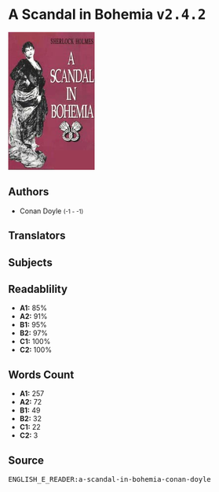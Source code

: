 # A Scandal in Bohemia <kbd>v2.4.2</kbd>

![](./cover.medium.jpg "")

## Authors


 - Conan Doyle <small>(-1 - -1)</small>

## Translators



## Subjects



## Readablility


 - **A1:** 85%
 - **A2:** 91%
 - **B1:** 95%
 - **B2:** 97%
 - **C1:** 100%
 - **C2:** 100%

## Words Count


 - **A1:** 257
 - **A2:** 72
 - **B1:** 49
 - **B2:** 32
 - **C1:** 22
 - **C2:** 3

## Source


<kbd>ENGLISH_E_READER:a-scandal-in-bohemia-conan-doyle</kbd>
